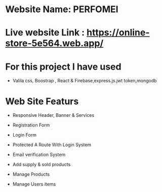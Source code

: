 # Website Name: PERFOMEI

# Live website Link : https://online-store-5e564.web.app/

# For this project I have used

- Valila css, Boostrap , React & Firebase,express.js.jwt token,mongodb

# Web Site Featurs

- Responsive Header, Banner & Services

- Registration Form

- Login Form

- Protected A Route With Login System

- Email verification System

- Add supply & sold products

- Manage Products 

- Manage Users items